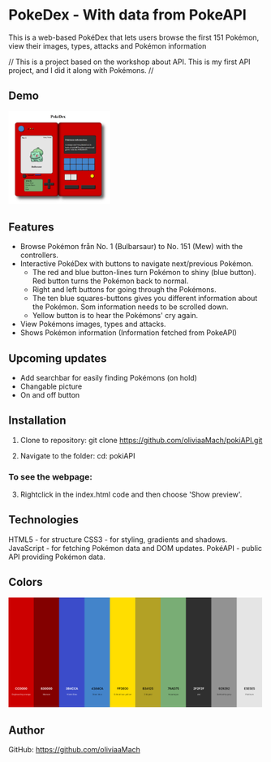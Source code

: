 # PokeDex - With data from PokeAPI
This is a web-based PokéDex that lets users browse the first 151 Pokémon, view their images, types, attacks and Pokémon information 

// This is a project based on the workshop about API. This is my first API project, and I did it along with Pokémons. //


## Demo
<img src="/imgs/pokedex.png" width="200px">


## Features 
- Browse Pokémon från No. 1 (Bulbarsaur) to No. 151 (Mew) with the controllers.
- Interactive PokéDex with buttons to navigate next/previous Pokémon.
  - The red and blue button-lines turn Pokémon to shiny (blue button). Red button turns the Pokémon back to normal.
  - Right and left buttons for going through the Pokémons.
  - The ten blue squares-buttons gives you different information about the Pokémon. Som information needs to be scrolled down.
  - Yellow button is to hear the Pokémons' cry again.
- View Pokémons images, types and attacks. 
- Shows Pokémon information (Information fetched from PokeAPI)

## Upcoming updates
- Add searchbar for easily finding Pokémons (on hold)
- Changable picture
- On and off button


## Installation
1. Clone to repository:
    git clone https://github.com/oliviaaMach/pokiAPI.git

2. Navigate to the folder:
    cd: pokiAPI

### To see the webpage: 
3. Rightclick in the index.html code and then choose 'Show preview'.


## Technologies 
HTML5 - for structure
CSS3 - for styling, gradients and shadows.
JavaScript - for fetching Pokémon data and DOM updates.
PokéAPI - public API providing Pokémon data.


## Colors 
<img src="/imgs/pokeapi_colors.png" width="500px">


## Author
GitHub: https://github.com/oliviaaMach
